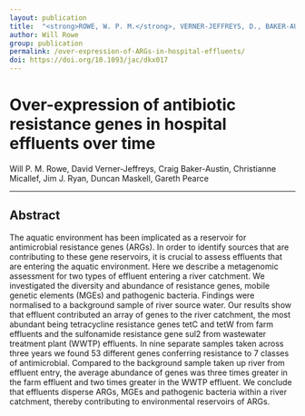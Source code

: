 ```yaml
---
layout: publication
title:  "<strong>ROWE, W. P. M.</strong>, VERNER-JEFFREYS, D., BAKER-AUSTIN, C., RYAN, J. J., MICALLEF, C., MASKELL, D. & PEARCE, G. 2017. Over-expression of antibiotic resistance genes in hospital effluents over time. Journal of Antimicrobial Chemotherapy dkx017"
author: Will Rowe
group: publication
permalink: /over-expression-of-ARGs-in-hospital-effluents/
doi: https://doi.org/10.1093/jac/dkx017
---
```


# Over-expression of antibiotic resistance genes in hospital effluents over time

Will P. M. Rowe, David Verner-Jeffreys, Craig Baker-Austin, Christianne Micallef, Jim J. Ryan, Duncan Maskell, Gareth Pearce

***

## Abstract

The aquatic environment has been implicated as a reservoir for antimicrobial resistance genes (ARGs). In order to identify sources that are contributing to these gene reservoirs, it is crucial to assess effluents that are entering the aquatic environment. Here we describe a metagenomic assessment for two types of effluent entering a river catchment. We investigated the diversity and abundance of resistance genes, mobile genetic elements (MGEs) and pathogenic bacteria. Findings were normalised to a background sample of river source water. Our results show that effluent contributed an array of genes to the river catchment, the most abundant being tetracycline resistance genes tetC and tetW from farm effluents and the sulfonamide resistance gene sul2 from wastewater treatment plant (WWTP) effluents. In nine separate samples taken across three years we found 53 different genes conferring resistance to 7 classes of antimicrobial. Compared to the background sample taken up river from effluent entry, the average abundance of genes was three times greater in the farm effluent and two times greater in the WWTP effluent. We conclude that effluents disperse ARGs, MGEs and pathogenic bacteria within a river catchment, thereby contributing to environmental reservoirs of ARGs.
